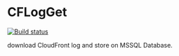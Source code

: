 # CFLogGet

[![Build status](https://ci.appveyor.com/api/projects/status/cmggi5plj1tgni9d?svg=true)](https://ci.appveyor.com/project/nabehiro/cflogget)

download  CloudFront log and store on MSSQL Database.
